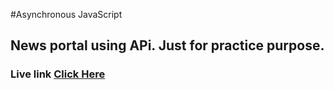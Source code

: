 #Asynchronous JavaScript
## News portal using APi. Just for practice purpose.
### Live link <a href="https://news-castle.netlify.app/">Click Here</a>
